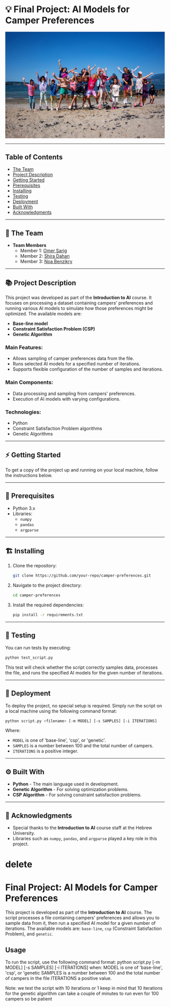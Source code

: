 # 💡 **Final Project: AI Models for Camper Preferences**

![Project Cover Image](project_image.jpeg)


---

## Table of Contents
- [The Team](#the-team)
- [Project Description](#project-description)
- [Getting Started](#getting-started)
- [Prerequisites](#prerequisites)
- [Installing](#installing)
- [Testing](#testing)
- [Deployment](#deployment)
- [Built With](#built-with)
- [Acknowledgments](#acknowledgments)

---

## 👥 **The Team**

- **Team Members**  
  - Member 1: [Omer Sarig](omer.sarig@mail.huji.ac.il)
  - Member 2: [Shira Dahan](shira.dahan@mail.huji.ac.il)
  - Member 3: [Noa Benzikry](noa.benzikry@mail.huji.ac.il) 

---

## 📚 **Project Description**

This project was developed as part of the **Introduction to AI** course. It focuses on processing a dataset containing campers' preferences and running various AI models to simulate how those preferences might be optimized. The available models are:

- **Base-line model**  
- **Constraint Satisfaction Problem (CSP)**  
- **Genetic Algorithm**

### Main Features:
- Allows sampling of camper preferences data from the file.
- Runs selected AI models for a specified number of iterations.
- Supports flexible configuration of the number of samples and iterations.

### Main Components:
- Data processing and sampling from campers' preferences.
- Execution of AI models with varying configurations.

### Technologies:
- Python
- Constraint Satisfaction Problem algorithms
- Genetic Algorithms

---

## ⚡ **Getting Started**

To get a copy of the project up and running on your local machine, follow the instructions below.

---

## 🧱 **Prerequisites**

- Python 3.x
- Libraries: 
  - `numpy`
  - `pandas`
  - `argparse`

---

## 🏗️ **Installing**

1. Clone the repository:  
   ```bash
   git clone https://github.com/your-repo/camper-preferences.git
   ```
2. Navigate to the project directory:  
   ```bash
   cd camper-preferences
   ```
3. Install the required dependencies:  
   ```bash
   pip install -r requirements.txt
   ```

---

## 🧪 **Testing**

You can run tests by executing:

```bash
python test_script.py
```

This test will check whether the script correctly samples data, processes the file, and runs the specified AI models for the given number of iterations.

---

## 🚀 **Deployment**

To deploy the project, no special setup is required. Simply run the script on a local machine using the following command format:

```bash
python script.py <filename> [-m MODEL] [-s SAMPLES] [-i ITERATIONS]
```

Where:
- `MODEL` is one of 'base-line', 'csp', or 'genetic'.
- `SAMPLES` is a number between 100 and the total number of campers.
- `ITERATIONS` is a positive integer.

---

## ⚙️ **Built With**

- **Python** - The main language used in development.
- **Genetic Algorithm** - For solving optimization problems.
- **CSP Algorithm** - For solving constraint satisfaction problems.

---

## 🙏 **Acknowledgments**
- Special thanks to the **Introduction to AI** course staff at the Hebrew University.
- Libraries such as `numpy`, `pandas`, and `argparse` played a key role in this project.

# delete #

# Final Project: AI Models for Camper Preferences

This project is developed as part of the **Introduction to AI** course.
The script processes a file containing campers' preferences and allows you to sample data from it,
then run a specified AI model for a given number of iterations.
The available models are: `base-line`, `csp` (Constraint Satisfaction Problem), and `genetic`.

## Usage

To run the script, use the following command format:
python script.py <filename> [-m MODEL] [-s SAMPLES] [-i ITERATIONS]
when:
MODEL is one of 'base-line', 'csp', or 'genetic
SAMPLES is a number between 100 and the total number of campers in the file
ITERATIONS a positive value.

Note: we test the script with 10 iterations or 1 keep in mind that 10 iterations for the genetic algorithm can
take a couple of minutes to run even for 100 campers so be patient



